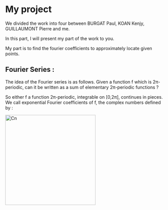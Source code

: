 # My project

We divided the work into four between BURGAT Paul, KOAN Kenjy, GUILLAUMONT Pierre and me.

In this part, I will present my part of the work to you.

My part is to find the fourier coefficients to approximately locate given points.

## Fourier Series :

The idea of the Fourier series is as follows. 
Given a function f which is 2π-periodic, can it be written as a sum of elementary 2π-periodic functions ?  

So either f a function 2π-periodic, integrable on [0,2π], continues in pieces. We call exponential Fourier coefficients of f, the complex numbers defined by :

<img width="285" alt="Cn" src="https://user-images.githubusercontent.com/81428023/113521178-0ec08e00-9598-11eb-9e72-04083d4f7ef7.png">

